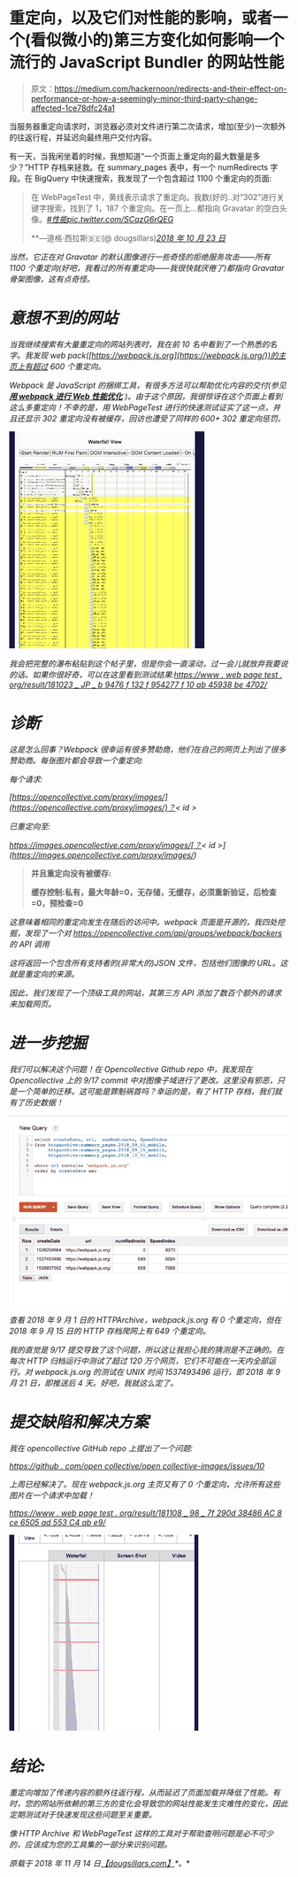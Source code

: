 # 重定向，以及它们对性能的影响，或者一个(看似微小的)第三方变化如何影响一个流行的 JavaScript Bundler 的网站性能

> 原文：<https://medium.com/hackernoon/redirects-and-their-effect-on-performance-or-how-a-seemingly-minor-third-party-change-affected-1ce78dfc24a1>

当服务器重定向请求时，浏览器必须对文件进行第二次请求，增加(至少)一次额外的往返行程，并延迟向最终用户交付内容。

有一天，当我闲坐着的时候，我想知道“一个页面上重定向的最大数量是多少？”HTTP 存档来拯救。在 summary_pages 表中，有一个 numRedirects 字段。在 BigQuery 中快速搜索，我发现了一个包含超过 1100 个重定向的页面:

> 在 WebPageTest 中，黄线表示请求了重定向。我数(好的..对“302”进行关键字搜索，找到了 1，187 个重定向。在一页上…都指向 Gravatar 的空白头像。[*#性能*](https://twitter.com/hashtag/perfmatters?src=hash&ref_src=twsrc%5Etfw)*[*pic.twitter.com/SCqzG6rQEG*](https://t.co/SCqzG6rQEG)*
> 
> **—道格·西拉斯🇧🇪(@ dougsillars)*[*2018 年 10 月 23 日*](https://twitter.com/dougsillars/status/1054761605257486336?ref_src=twsrc%5Etfw)*

*当然，它正在对 Gravatar 的默认图像进行一些奇怪的拒绝服务攻击——所有 1100 个重定向(好吧，我看过的所有重定向——我很快就厌倦了)都指向 Gravatar 骨架图像，这有点奇怪。*

# *意想不到的网站*

*当我继续搜索有大量重定向的网站列表时，我在前 10 名中看到了一个熟悉的名字。我发现 web pack([https://webpack.js.org](https://webpack.js.org/))的主页上有超过 600 个重定向。*

*Webpack 是 JavaScript 的捆绑工具，有很多方法可以帮助优化内容的交付(参见 [**用 webpack 进行 Web 性能优化**](https://developers.google.com/web/fundamentals/performance/webpack/) )。由于这个原因，我很惊讶在这个页面上看到这么多重定向！不幸的是，用 WebPageTest 进行的快速测试证实了这一点，并且还显示 302 重定向没有被缓存，回访也遭受了同样的 600+ 302 重定向惩罚。*

*![](img/afd4efeb8f60a2ba4d92a5e80849d123.png)*

*我会把完整的瀑布粘贴到这个帖子里，但是你会一直滚动，过一会儿就放弃我要说的话。如果你很好奇，可以在这里看到测试结果:[https://www . web page test . org/result/181023 _ JP _ b 9476 f 132 f 954277 f 10 ab 45938 be 4702/](https://www.webpagetest.org/result/181023_JP_b9476f132f954277f10ab45938be4702/)*

# *诊断*

*这是怎么回事？Webpack 很幸运有很多赞助商，他们在自己的网页上列出了很多赞助商。每张图片都会导致一个重定向:*

*每个请求:*

*[https://opencollective.com/proxy/images/](https://opencollective.com/proxy/images/)？< id >*

*已重定向至:*

*https://images.opencollective.com/proxy/images/[？< id >](https://images.opencollective.com/proxy/images/)*

> **并且重定向没有被缓存:**
> 
> **缓存控制:私有，最大年龄=0，无存储，无缓存，必须重新验证，后检查=0，预检查=0**

*这意味着相同的重定向发生在随后的访问中。webpack 页面是开源的，我四处挖掘，发现了一个对 https://opencollective.com/api/groups/webpack/backers 的 API 调用*

*这将返回一个包含所有支持者的(非常大的)JSON 文件，包括他们图像的 URL。这就是重定向的来源。*

*因此，我们发现了一个顶级工具的网站，其第三方 API 添加了数百个额外的请求来加载网页。*

# *进一步挖掘*

*我们可以解决这个问题！在 Opencollective Github repo 中，我发现在 Opencollective 上的 9/17 commit 中对图像子域进行了更改。这里没有邪恶，只是一个简单的迁移。这可能是罪魁祸首吗？幸运的是，有了 HTTP 存档，我们就有了历史数据！*

*![](img/bafdb6e77553b6f93956129b980c48f3.png)*

*查看 2018 年 9 月 1 日的 HTTPArchive，webpack.js.org 有 0 个重定向，但在 2018 年 9 月 15 日的 HTTP 存档爬网上有 649 个重定向。*

*我的直觉是 9/17 提交导致了这个问题，所以这让我担心我的猜测是不正确的。在每次 HTTP 归档运行中测试了超过 120 万个网页，它们不可能在一天内全部运行。对 webpack.js.org 的测试在 UNIX 时间 1537493496 运行，即 2018 年 9 月 21 日，即推送后 4 天。好吧，我就这么定了。*

# *提交缺陷和解决方案*

*我在 opencollective GitHub repo 上提出了一个问题:*

*[https://github . com/open collective/open collective-images/issues/10](https://github.com/opencollective/opencollective-images/issues/10)*

*上周已经解决了。现在 webpack.js.org 主页又有了 0 个重定向，允许所有这些图片在一个请求中加载！*

*[https://www . web page test . org/result/181108 _ 98 _ 7f 290d 38486 AC 8 ce 6505 ad 553 C4 ab e9/](https://www.webpagetest.org/result/181108_98_7f290d38486ac8ce6505ad553c4abea9/)*

*![](img/03679eda4aaa5549e6ab8786b7a77bbe.png)*

# *结论:*

*重定向增加了传递内容的额外往返行程，从而延迟了页面加载并降低了性能。有时，您的网站所依赖的第三方的变化会导致您的网站性能发生灾难性的变化，因此定期测试对于快速发现这些问题至关重要。*

*像 HTTP Archive 和 WebPageTest 这样的工具对于帮助查明问题是必不可少的，应该成为您的工具集的一部分来识别问题。*

**原载于 2018 年 11 月 14 日*[*【dougsillars.com】*](https://dougsillars.com/2018/11/14/redirects-and-their-effect-on-performance-or-how-a-seemingly-minor-third-party-change-affected-the-website-performance-of-a-popular-javascript-bundler/)*。**